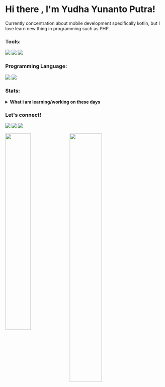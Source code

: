 
# Hi there , I'm Yudha Yunanto Putra!
Currently concentration about mobile development specifically kotlin, but I love learn new thing in programming such as PHP.  

### Tools:
<p>
    <img src="https://img.shields.io/badge/OS-windows-blue?&logo=windows" />
    <img src="https://img.shields.io/badge/IDE-android studio-blue?&logo=android studio" />
    <img src="https://img.shields.io/badge/Text%20Editor-Visual%20Studio%20Code-blue?&logo=visual%20studio%20code&logoColor=blue" />  
</p>

### Programming Language:
<p>
    <img src="https://img.shields.io/badge/php-%23ED8B00.svg?style=for-the-badge&logo=PHP&logoColor=white" />
    <img src="https://img.shields.io/badge/kotlin-%230095D5.svg?style=for-the-badge&logo=kotlin&logoColor=white" />
</p>

### Stats:
<details>
 <summary><strong>What i am learning/working on these days</strong></summary>
    - 🎓 I'm graduated from UPN "Veteran" Jawa Timur
    - 🔭 I’m currently work at PT Citra Nusantara Energi as Android Developer </br>
    - 🌱 I’m currently learning kotlin, PHP</br>
    - 😄 Pronouns: He/Him </br>
</details>

### Let's connect!
<p>
    <a href="https://www.linkedin.com/in/yudha-yunanto-7ab124198/" target="blank"><img src="https://img.shields.io/badge/Linkedin-30302f?style=flat&logo=linkedin" /></a>
    <a href="mailto:yudha.yunanto,2010@gmail.com" target="blank"><img src="https://img.shields.io/badge/Email_-30302f?style=flat&logo=gmail" /></a>
    <a href="https://www.instagram.com/yudhayunanto/" target="blank"><img src="https://img.shields.io/badge/Instagram-30302f?style=flat&logo=instagram" /></a>
</p>

<img align="left" width="40%" src="https://github-readme-stats.vercel.app/api?username=yudhayunantop&show_icons=true&theme=radical" />
<img align="left" width="45%" src="https://github-readme-stats.vercel.app/api/top-langs/?username=yudhayunantop&layout=compact"/> 

